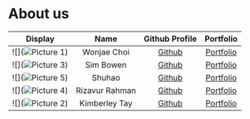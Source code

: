 # About us

Display | Name | Github Profile | Portfolio
--------|:----:|:--------------:|:---------:
![](![Picture 1](https://user-images.githubusercontent.com/60348727/114308634-3921c680-9b17-11eb-9f2f-b0daaca5be16.png)) | Wonjae Choi | [Github](https://github.com/wjchoi0712) | [Portfolio](team/wjchoi0712.md)
![](![Picture 3](https://user-images.githubusercontent.com/60348727/114308644-3b842080-9b17-11eb-9c78-d9ae5a829861.png)) | Sim Bowen | [Github](https://github.com/SimBowen) | [Portfolio](team/simbowen.md)
![](![Picture 5](https://user-images.githubusercontent.com/60348727/114308855-d4b33700-9b17-11eb-82b7-9e47db8c7d4d.png)) | Shuhao | [Github](https://github.com/Rye98) | [Portfolio](team/rye98.md)
![](![Picture 4](https://user-images.githubusercontent.com/60348727/114308652-3de67a80-9b17-11eb-9c2c-1cc6b6bde2e0.png)) | Rizavur Rahman | [Github](https://github.com/Rizavur) | [Portfolio](team/rizavur.md)
![](![Picture 2](https://user-images.githubusercontent.com/60348727/114308637-3a52f380-9b17-11eb-9e85-94af4794be8b.png)) | Kimberley Tay | [Github](https://github.com/KimIdeas8) | [Portfolio](team/kimideas8.md)
